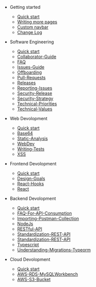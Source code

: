 * Getting started
  
  * [Quick start](getting-started.md)
  * [Writing more pages](more-pages.md)
  * [Custom navbar](custom-navbar.md)
  * [Change Log](changelog.md)

* Software Engineering
  * [Quick start](softwareengineering/README.md)
  * [Collaborator-Guide](softwareengineering/Collaborator-Guide.md)
  * [FAQ](softwareengineering/FAQ.md)
  * [Issues-Guide](softwareengineering/Issues-Guide.md)
  * [Offboarding](softwareengineering/Offboarding.md)
  * [Pull-Requests](softwareengineering/Pull-Requests.md)
  * [Releases](softwareengineering/Releases.md)
  * [Reporting-Issues](softwareengineering/Reporting-Issues.md)
  * [Security-Release](softwareengineering/Security-Release.md)
  * [Security-Strategy](softwareengineering/Security-Strategy.md)
  * [Technical-Priorities](softwareengineering/Technical-Priorities.md)
  * [Technical-Values](softwareengineering/Technical-Values.md)

* Web Devolopment
  
  * [Quick start](webdev/README.md)
  * [Base64](webdev/Base64.md)
  * [Static-Analysis](webdev/Static-Analysis.md)
  * [WebDev](webdev/WebDev.md)
  * [Writing-Tests](webdev/Writing-Tests.md)
  * [XSS](webdev/XSS.md)

* Frontend Devolopment
  * [Quick start](webdev/frontend/README.md)
  * [Design-Goals](webdev/frontend/Design-Goals.md)
  * [React-Hooks](webdev/frontend/React-Hooks.md)
  * [React](webdev/frontend/React.md)

* Backend Devolopment
  * [Quick start](webdev/backend/README.md)
  * [FAQ-For-API-Consumption](webdev/backend/FAQ-For-API-Consumption.md)
  * [Importing-Postman-Collection](webdev/backend/Importing-Postman-Collection.md)
  * [NodeJs](webdev/backend/NodeJs.md)
  * [RESTful-API](webdev/backend/RESTful-API.md)
  * [Standardization-REST-API](webdev/backend/Standardization-REST-API.md)
  * [Standardization-REST-API](webdev/backend/Standardization-REST-API.md)
  * [Typescript](webdev/backend/Typescript.md)
  * [Understanding-Migrations-Typeorm](webdev/backend/Understanding-Migrations-Typeorm.md)

* Cloud Devolopment
  * [Quick start](webdev/cloud/aws/README.md)
  * [AWS-RDS-MySQLWorkbench](webdev/cloud/aws/AWS-RDS-MySQLWorkbench.md)
  * [AWS-S3-Bucket](webdev/cloud/aws/AWS-S3-Bucket.md)
